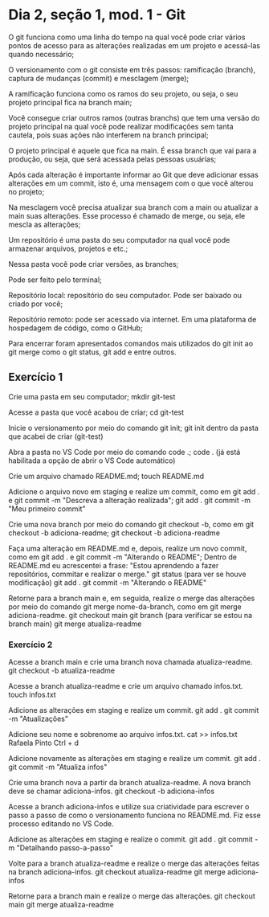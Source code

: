 # Dia 2, seção 1, mod. 1 - Git

O git funciona como uma linha do tempo na qual você pode criar vários pontos de acesso para as alterações realizadas em um projeto e acessá-las quando necessário;

O versionamento com o git consiste em três passos: ramificação (branch), captura de mudanças (commit) e mesclagem (merge);

A ramificação funciona como os ramos do seu projeto, ou seja, o seu projeto principal fica na branch main;

Você consegue criar outros ramos (outras branchs) que tem uma versão do projeto principal na qual você pode realizar modificações sem tanta cautela, pois suas ações não interferem na branch principal;

O projeto principal é aquele que fica na main. É essa branch que vai para a produção, ou seja, que será acessada pelas pessoas usuárias;

Após cada alteração é importante informar ao Git que deve adicionar essas alterações em um commit, isto é, uma mensagem com o que você alterou no projeto;

Na mesclagem você precisa atualizar sua branch com a main ou atualizar a main suas alterações. Esse processo é chamado de merge, ou seja, ele mescla as alterações;

Um repositório é uma pasta do seu computador na qual você pode armazenar arquivos, projetos e etc.;

Nessa pasta você pode criar versões, as branches;

Pode ser feito pelo terminal;

Repositório local: repositório do seu computador. Pode ser baixado ou criado por você;

Repositório remoto: pode ser acessado via internet. Em uma plataforma de hospedagem de código, como o GitHub;

Para encerrar foram apresentados comandos mais utilizados do git init ao git merge como o git status, git add e entre outros.

## Exercício 1

Crie uma pasta em seu computador;
mkdir git-test

Acesse a pasta que você acabou de criar;
cd git-test

Inicie o versionamento por meio do comando git init;
git init dentro da pasta que acabei de criar (git-test)

Abra a pasta no VS Code por meio do comando code .;
code . (já está habilitada a opção de abrir o VS Code automático)

Crie um arquivo chamado README.md;
touch README.md 

Adicione o arquivo novo em staging e realize um commit, como em git add . e git commit -m "Descreva a alteração realizada";
git add .
git commit -m "Meu primeiro commit"

Crie uma nova branch por meio do comando git checkout -b, como em git checkout -b adiciona-readme;
git checkout -b adiciona-readme

Faça uma alteração em README.md e, depois, realize um novo commit, como em git add . e git commit -m "Alterando o README";
Dentro de README.md eu acrescentei a frase: "Estou aprendendo a fazer repositórios, commitar e realizar o merge."
git status (para ver se houve modificação)
git add .
git commit -m "Alterando o README"

Retorne para a branch main e, em seguida, realize o merge das alterações por meio do comando git merge nome-da-branch, como em git merge adiciona-readme.
git checkout main 
git branch (para verificar se estou na branch main)
git merge atualiza-readme

### Exercício 2

Acesse a branch main e crie uma branch nova chamada atualiza-readme.
git checkout -b atualiza-readme

Acesse a branch atualiza-readme e crie um arquivo chamado infos.txt.
touch infos.txt

Adicione as alterações em staging e realize um commit.
git add .
git commit -m "Atualizações"

Adicione seu nome e sobrenome ao arquivo infos.txt.
cat >> infos.txt
Rafaela Pinto
Ctrl + d

Adicione novamente as alterações em staging e realize um commit.
git add .
git commit -m "Atualiza infos"

Crie uma branch nova a partir da branch atualiza-readme. A nova branch deve se chamar adiciona-infos.
git checkout -b adiciona-infos

Acesse a branch adiciona-infos e utilize sua criatividade para escrever o passo a passo de como o versionamento funciona no README.md. 
Fiz esse processo editando no VS Code.

Adicione as alterações em staging e realize o commit.
git add .
git commit -m "Detalhando passo-a-passo"

Volte para a branch atualiza-readme e realize o merge das alterações feitas na branch adiciona-infos.
git checkout atualiza-readme
git merge adiciona-infos

Retorne para a branch main e realize o merge das alterações.
git checkout main 
git merge atualiza-readme 

